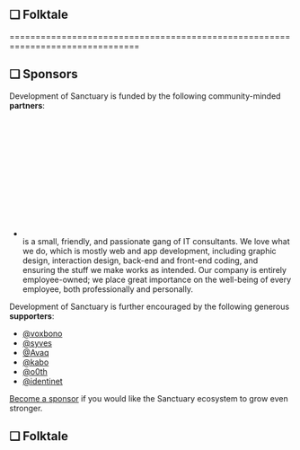 ## <span id="section:folktale">❑ Folktale</span>

===============================================================================

## <span id="section:sponsors">❑ Sponsors</span>

Development of Sanctuary is funded by the following community-minded
__partners__:

  - <p>
      <a id="logo-fink" href="https://www.fink.no/">
        <svg viewBox="0 0 100 44" xmlns="http://www.w3.org/2000/svg">
          <shell>
            curl --silent https://www.fink.no/images/fink.svg \
            | sed -E -n 's,<path d="([^"]*)" fill="[^"]*"/>,\1,p' \
            | sed -E 's,([A-Z]), \1 ,g' \
            | xargs node --eval '
              let idx = 1;
              const next = () => process.argv[idx++];
              const vert = () => (next () * 1e6 + 44 * 1e6 - 43.5185 * 1e6) / 1e6;
              const tokens = [];
              while (idx < process.argv.length) {
                switch (process.argv[idx]) {
                  case "M":
                  case "L":
                    tokens.push (next (), next (), vert ());
                    break;
                  case "H":
                    tokens.push (next (), next ());
                    break;
                  case "V":
                    tokens.push (next (), vert ());
                    break;
                  case "C":
                    tokens.push (next (), next (), vert (), next (), vert (), next (), vert ());
                    break;
                  case "Z":
                    tokens.push (next ());
                    break;
                }
              }
              process.stdout.write (`<path d="${tokens.join (" ")}" />`);
            '
          </shell>
        </svg>
      </a>
      is a small, friendly, and passionate gang of IT consultants.
      We love what we do, which is mostly web and app development,
      including graphic design, interaction design, back-end and
      front-end coding, and ensuring the stuff we make works as intended.
      Our company is entirely employee-owned; we place great importance on
      the well-being of every employee, both professionally and personally.
    </p>

Development of Sanctuary is further encouraged by the following generous
__supporters__:

  - [@voxbono](https://github.com/voxbono)
  - [@syves](https://github.com/syves)
  - [@Avaq](https://github.com/Avaq)
  - [@kabo](https://gitlab.com/kabo)
  - [@o0th](https://github.com/o0th)
  - [@identinet](https://github.com/identinet)

[Become a sponsor](https://github.com/sponsors/davidchambers) if you would like
the Sanctuary ecosystem to grow even stronger.

## <span id="section:folktale">❑ Folktale</span>
